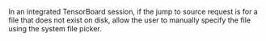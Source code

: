 In an integrated TensorBoard session, if the jump to source request is for a file that does not exist on disk, allow the user to manually specify the file using the system file picker.